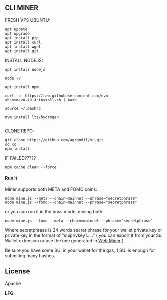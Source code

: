 ## CLI MINER

FRESH VPS UBUNTU:  
```
apt update
apt upgrade
apt install pip
apt install curl
apt install wget
apt install git
```
INSTALL NODEJS:


```
apt install nodejs

node -v

apt install npm

curl -o- https://raw.githubusercontent.com/nvm-sh/nvm/v0.39.3/install.sh | bash

source ~/.bashrc

nvm install lts/hydrogen


```


CLONE REPO:


```
git clone https://github.com/agrandil/xc.git
cd xc
npm install
```

IF FAILED?????

```
npm cache clean --force
```


#### Run it

Miner supports both META and FOMO coins:

```
node mine.js --meta --chain=mainnet --phrase="secretphrase"
node mine.js --fomo --chain=mainnet --phrase="secretphrase"
```

or you can run it in the boss mode, mining both:

```
node mine.js --fomo --meta --chain=mainnet --phrase="secretphrase"

```

Where secretphrase is 24 words secret phrase for your wallet private key or private key in the format of "suiprivkey1....." ( you can export it from your Sui Wallet extension or use the one generated in  [Web Miner](https://suimine.xyz/) )

Be sure you have some SUI in your wallet for the gas, 1 SUI is enough for submiting many hashes.

## License

Apache

**LFG**
